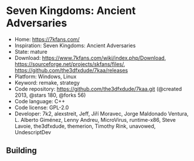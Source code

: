# Seven Kingdoms: Ancient Adversaries

- Home: https://7kfans.com/
- Inspiration: Seven Kingdoms: Ancient Adversaries
- State: mature
- Download: https://www.7kfans.com/wiki/index.php/Download, https://sourceforge.net/projects/skfans/files/, https://github.com/the3dfxdude/7kaa/releases
- Platform: Windows, Linux
- Keyword: remake, strategy
- Code repository: https://github.com/the3dfxdude/7kaa.git (@created 2013, @stars 180, @forks 56)
- Code language: C++
- Code license: GPL-2.0
- Developer: 7k2, alexstreit, Jeff, Jiří Moravec, Jorge Maldonado Ventura, L. Alberto Giménez, Lenny Andreu, MicroVirus, runtime-x86, Steve Lavoie, the3dfxdude, themerion, Timothy Rink, unavowed, UndescriptDev

## Building
